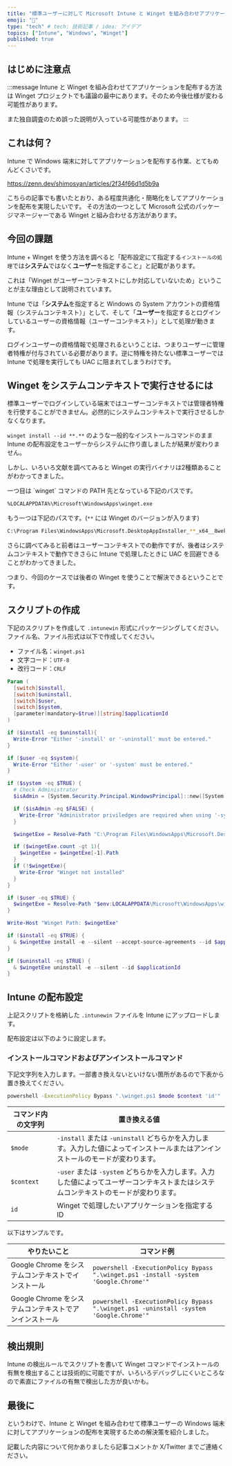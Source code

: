 ```yaml
---
title: "標準ユーザーに対して Microsoft Intune と Winget を組み合わせアプリケーション配布を実現させたい"
emoji: "📝"
type: "tech" # tech: 技術記事 / idea: アイデア
topics: ["Intune", "Windows", "Winget"]
published: true
---
```


## はじめに注意点

:::message
Intune と Winget を組み合わせてアプリケーションを配布する方法は Winget プロジェクトでも議論の最中にあります。そのため今後仕様が変わる可能性があります。

また独自調査のため誤った説明が入っている可能性があります。
:::

## これは何？

Intune で Windows 端末に対してアプリケーションを配布する作業、とてもめんどくさいです。

https://zenn.dev/shimosyan/articles/2f34f66d1d5b9a

こちらの記事でも書いたとおり、ある程度共通化・簡略化をしてアプリケーションを配布を実現したいです。
その方法の一つとして Microsoft 公式のパッケージマネージャーである Winget と組み合わせる方法があります。

## 今回の課題

Intune + Winget を使う方法を調べると「配布設定にて指定する`インストールの処理`では**システム**ではなく**ユーザー**を指定すること」と記載があります。

これは「Winget がユーザーコンテキストにしか対応していないため」ということが主な理由として説明されています。

Intune では「**システム**を指定すると Windows の System アカウントの資格情報（システムコンテキスト）」として、そして「**ユーザー**を指定するとログインしているユーザーの資格情報（ユーザーコンテキスト）」として処理が動きます。

ログインユーザーの資格情報で処理されるということは、つまりユーザーに管理者特権が付与されている必要があります。逆に特権を持たない標準ユーザーでは Intune で処理を実行しても UAC に阻まれてしまうわけです。

## Winget をシステムコンテキストで実行させるには

標準ユーザーでログインしている端末ではユーザーコンテキストでは管理者特権を行使することができません。必然的にシステムコンテキストで実行させるしかなくなります。

`winget install --id **.**` のような一般的なインストールコマンドのまま Intune の配布設定をユーザーからシステムに作り直しましたが結果が変わりません。

しかし、いろいろ文献を調べてみると Winget の実行バイナリは2種類あることがわかってきました。

<!-- cSpell:disable -->一つ目は `winget` コマンドの PATH 先となっている下記のパスです。

```sh
%LOCALAPPDATA%\Microsoft\WindowsApps\winget.exe
```

もう一つは下記のパスです。(`**` には Winget のバージョンが入ります)

```sh
C:\Program Files\WindowsApps\Microsoft.DesktopAppInstaller_**_x64__8wekyb3d8bbwe\winget.exe
```

<!-- cSpell:enable -->さらに調べてみると前者はユーザーコンテキストでの動作ですが、後者はシステムコンテキストで動作できさらに Intune で処理したときに UAC を回避できることがわかってきました。

つまり、今回のケースでは後者の Winget を使うことで解決できるということです。

## スクリプトの作成

下記のスクリプトを作成して `.intunewin` 形式にパッケージングしてください。ファイル名、ファイル形式は以下で作成してください。

- ファイル名：`winget.ps1`
- 文字コード：`UTF-8`
- 改行コード：`CRLF`

```powershell
Param (
  [switch]$install,
  [switch]$uninstall,
  [switch]$user,
  [switch]$system,
  [parameter(mandatory=$true)][string]$applicationId
)

if ($install -eq $uninstall){
  Write-Error "Either '-install' or '-uninstall' must be entered."
}

if ($user -eq $system){
  Write-Error "Either '-user' or '-system' must be entered."
}

if ($system -eq $TRUE) {
  # Check Administrator
  $isAdmin = [System.Security.Principal.WindowsPrincipal]::new([System.Security.Principal.WindowsIdentity]::GetCurrent()).IsInRole([System.Security.Principal.WindowsBuiltInRole]::Administrator)

  if ($isAdmin -eq $FALSE) {
    Write-Error "Administrator priviledges are required when using '-system'."
  }

  $wingetExe = Resolve-Path "C:\Program Files\WindowsApps\Microsoft.DesktopAppInstaller_*_*__8wekyb3d8bbwe\winget.exe"

  if ($wingetExe.count -gt 1){
    $wingetExe = $wingetExe[-1].Path
  }
  if (!$wingetExe){
    Write-Error "Winget not installed"
  }
}

if ($user -eq $TRUE) {
  $wingetExe = Resolve-Path "$env:LOCALAPPDATA\Microsoft\WindowsApps\winget.exe"
}

Write-Host "Winget Path: $wingetExe"

if ($install -eq $TRUE) {
  & $wingetExe install -e --silent --accept-source-agreements --id $applicationId
}

if ($uninstall -eq $TRUE) {
  & $wingetExe uninstall -e --silent --id $applicationId
}

```

## Intune の配布設定

上記スクリプトを格納した `.intunewin` ファイルを Intune にアップロードします。

配布設定は以下のように設定します。

### インストールコマンドおよびアンインストールコマンド

下記文字列を入力します。一部書き換えないといけない箇所があるので下表から置き換えてください。

```sh
powershell -ExecutionPolicy Bypass ".\winget.ps1 $mode $context 'id'"
```

|コマンド内の文字列|置き換える値|
|---|---|
|`$mode`|`-install` または `-uninstall` どちらかを入力します。入力した値によってインストールまたはアンインストールのモードが変わります。|
|`$context`|`-user` または `-system` どちらかを入力します。入力した値によってユーザーコンテキストまたはシステムコンテキストのモードが変わります。|
|`id`|Winget で処理したいアプリケーションを指定する ID|

以下はサンプルです。

|やりたいこと|コマンド例|
|---|---|
|Google Chrome をシステムコンテキストでインストール|`powershell -ExecutionPolicy Bypass ".\winget.ps1 -install -system 'Google.Chrome'"`|
|Google Chrome をシステムコンテキストでアンインストール|`powershell -ExecutionPolicy Bypass ".\winget.ps1 -uninstall -system 'Google.Chrome'"`|

## 検出規則

Intune の検出ルールでスクリプトを書いて Winget コマンドでインストールの有無を検出することは技術的に可能ですが、いろいろデバッグしにくいところなので素直にファイルの有無で検出した方が良いかも。

## 最後に

というわけで、Intune と Winget を組み合わせて標準ユーザーの Windows 端末に対してアプリケーションの配布を実現するための解決策を紹介しました。

記載した内容について何かありましたら記事コメントか X/Twitter までご連絡ください。
